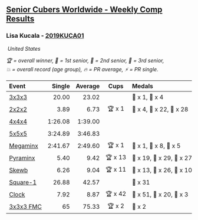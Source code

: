 <style>table {white-space: nowrap;}</style>
<link rel="stylesheet" type="text/css" href="/scw-comp/css/flags.css" />

## [Senior Cubers Worldwide - Weekly Comp Results](/scw-comp/results/)
### Lisa Kucala - [2019KUCA01](https://www.worldcubeassociation.org/persons/2019KUCA01)

<i class="flag flag-US" />&nbsp;United States

<span style="white-space: nowrap;">🏆 = overall winner</span>, <span style="white-space: nowrap;">🥇 = 1st senior</span>, <span style="white-space: nowrap;">🥈 = 2nd senior</span>, <span style="white-space: nowrap;">🥉 = 3rd senior</span>, <span style="white-space: nowrap;">💥 = overall record (age group)</span>, <span style="white-space: nowrap;">🔥 = PR average</span>, <span style="white-space: nowrap;">⚡ = PR single</span>.

| Event | Single | Average | Cups | Medals | Achievements|
| :-- | --: | --: | :--: | :-- | :-- |
| [3x3x3](333.md) | 20.00 | 23.02 |  | 🥈 x 1, 🥉 x 4 | 💥 x 4, 🔥 x 9, ⚡ x 13 |
| [2x2x2](222.md) | 3.89 | 6.73 | 🏆 x 1 | 🥇 x 4, 🥈 x 22, 🥉 x 28 | 💥 x 5, 🔥 x 12, ⚡ x 11 |
| [4x4x4](444.md) | 1:26.08 | 1:39.00 |  |  | 💥 x 2, 🔥 x 9, ⚡ x 13 |
| [5x5x5](555.md) | 3:24.89 | 3:46.83 |  |  | 💥 x 1, 🔥 x 1, ⚡ x 4 |
| [Megaminx](minx.md) | 2:41.67 | 2:49.60 | 🏆 x 1 | 🥇 x 1, 🥈 x 8, 🥉 x 5 | 💥 x 3, 🔥 x 6, ⚡ x 8 |
| [Pyraminx](pyram.md) | 5.40 | 9.42 | 🏆 x 13 | 🥇 x 19, 🥈 x 29, 🥉 x 27 | 💥 x 1, 🔥 x 12, ⚡ x 11 |
| [Skewb](skewb.md) | 6.26 | 9.04 | 🏆 x 11 | 🥇 x 13, 🥈 x 26, 🥉 x 10 | 💥 x 17, 🔥 x 15, ⚡ x 12 |
| [Square-1](sq1.md) | 26.88 | 42.57 |  | 🥉 x 31 | 💥 x 2, 🔥 x 5, ⚡ x 4 |
| [Clock](clock.md) | 7.92 | 8.87 | 🏆 x 42 | 🥇 x 51, 🥈 x 20, 🥉 x 3 | 💥 x 41, 🔥 x 25, ⚡ x 32 |
| [3x3x3 FMC](333fm.md) | 65 | 75.33 | 🏆 x 2 | 🥇 x 2 | 🔥 x 1, ⚡ x 2 |

<!-- Global site tag (gtag.js) - Google Analytics -->
<script async src="https://www.googletagmanager.com/gtag/js?id=UA-86348435-3"></script>
<script>window.dataLayer = window.dataLayer || []; function gtag() {dataLayer.push(arguments);} gtag('js', new Date()); gtag('config', 'UA-86348435-3');</script>
